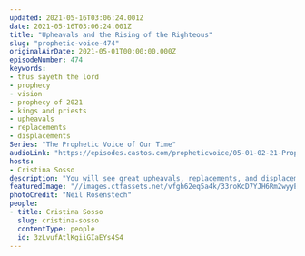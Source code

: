 ```yaml
---
updated: 2021-05-16T03:06:24.001Z
date: 2021-05-16T03:06:24.001Z
title: "Upheavals and the Rising of the Righteous"
slug: "prophetic-voice-474"
originalAirDate: 2021-05-01T00:00:00.000Z
episodeNumber: 474
keywords:
- thus sayeth the lord
- prophecy
- vision
- prophecy of 2021
- kings and priests
- upheavals
- replacements
- displacements
Series: "The Prophetic Voice of Our Time"
audioLink: "https://episodes.castos.com/propheticvoice/05-01-02-21-Prophetic-Voice-of-our-Time-[mixdown]-01.mp3"
hosts:
- Cristina Sosso
description: "You will see great upheavals, replacements, and displacements in all sectors of society. Focus on what God is saying to the Church and get excited; Things are unfolding before our very eyes. Take your post now as a king and priest."
featuredImage: "//images.ctfassets.net/vfgh62eq5a4k/33roKcD7YJH6Rm2wyyEqR8/74550176a233d09074e727b519693fe0/neil-rosenstech-_FpwbchiVls-unsplash__1_.jpg"
photoCredit: "Neil Rosenstech"
people:
- title: Cristina Sosso
  slug: cristina-sosso
  contentType: people
  id: 3zLvufAtlKgiiGIaEYs4S4
---
```

